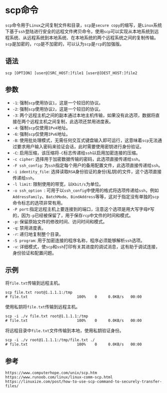 # scp命令
`scp`命令用于`Linux`之间复制文件和目录，`scp`是`secure copy`的缩写，是`Linux`系统下基于`ssh`登陆进行安全的远程文件拷贝命令，使用`scp`可以实现从本地系统到远程系统、从远程系统到本地系统、在本地系统的两个远程系统之间的复制传输。`scp`是加密的，`rcp`是不加密的，可以认为`scp`是`rcp`的加强版。

## 语法

```shell
scp [OPTION] [user@]SRC_HOST:]file1 [user@]DEST_HOST:]file2
```

## 参数
* `-1`: 强制`scp`使用协议`1`，这是一个较旧的协议。
* `-2`: 强制`scp`使用协议`2`，这是一个较旧的协议。
* `-3`: 两个远程主机之间的副本通过本地主机传输，如果没有此选项，数据将直接在两个远程主机之间复制，此选项还禁用进度表。
* `-4`: 强制`scp`仅使用`IPv4`地址。
* `-6`: 强制`scp`仅使用`IPv6`地址。
* `-B`: 使用批处理模式，无需任何交互式键盘输入即可运行，这意味着`scp`无法通过要求用户输入密码来验证会话，此时需要使用密钥进行身份验证。
* `-C`: 启用压缩，该压缩将`-C`标志传递给`ssh`以启用加密连接的压缩。
* `-c cipher`: 选择用于加密数据传输的密码，此选项直接传递给`ssh`。
* `-F ssh_config`: 为`ssh`指定每个用户的备用配置文件，此选项直接传递给`ssh`。
* `-i identity_file`: 选择读取`RSA`身份验证的身份(私钥)的文件，这个选项直接传递给`ssh`。
* `-l limit`: 限制使用的带宽，以`Kbit/s`为单位。
* `-o ssh_option `: 可用于以`ssh_config`中使用的格式将选项传递给`ssh`，例如`AddressFamily`、`BatchMode`、`BindAddress`等等，这对于指定没有单独的`scp`命令标志的选项非常有用。
* `-P port`:指定远程主机上要连接到的端口，注意这个选项是用大写字母`P`写的，因为`-p`已经被保留了，用于保存`rcp`中文件的时间和模式。
* `-p`: 保留原始文件的修改时间、访问时间和模式。
* `-q`: 禁用进度表。
* `-r`: 递归地复制整个目录。
* `-S program`: 用于加密连接的程序名称，程序必须能够解析`ssh`选项。
* `-v`: 详细模式，使`scp`和`ssh`打印有关其进度的调试消息，这有助于调试连接，身份验证和配置问题。

## 示例
将`file.txt`传输到远程主机。

```shell
scp file.txt root@1.1.1.1:/tmp
# file.txt                      100%    0     0.0KB/s   00:00
```

使用私钥将`file.txt`传输到远程主机。

```shell
scp -i ./v file.txt root@1.1.1.1:/tmp
# file.txt                      100%    0     0.0KB/s   00:00
```

将远程目录中`file.txt`文件传输到本地，使用私钥验证身份。

```
scp -i ./v root@1.1.1.1:/tmp/file.txt ./
# file.txt                      100%    0     0.0KB/s   00:00
```





## 参考

```
https://www.computerhope.com/unix/scp.htm
https://www.runoob.com/linux/linux-comm-scp.html
https://linuxize.com/post/how-to-use-scp-command-to-securely-transfer-files/
```
